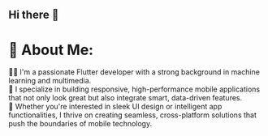 ## Hi there 👋

# 💫 About Me:
👨‍💻 I'm a passionate Flutter developer with a strong background in machine learning and multimedia.<br>📱 I specialize in building responsive, high-performance mobile applications that not only look great but also integrate smart, data-driven features.<br>🎯 Whether you're interested in sleek UI design or intelligent app functionalities, I thrive on creating seamless, cross-platform solutions that push the boundaries of mobile technology.
